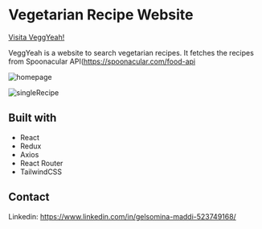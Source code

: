 # Vegetarian Recipe Website

[Visita VeggYeah!](https://veggyeah.netlify.app/recipe/1095755)

VeggYeah is a website to search vegetarian recipes. It fetches the recipes from Spoonacular API(https://spoonacular.com/food-api

![homepage](https://user-images.githubusercontent.com/93597767/208951752-e8603000-5b02-4955-9cc4-419d3bf3e5c6.jpg)


![singleRecipe](https://user-images.githubusercontent.com/93597767/208948748-20807d91-2ba6-4c51-881e-d4829f4a0306.jpg)


## Built with
* React
* Redux
* Axios
* React Router
* TailwindCSS


## Contact
Linkedin: https://www.linkedin.com/in/gelsomina-maddi-523749168/
